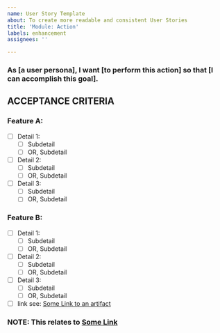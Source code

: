 ```yaml
---
name: User Story Template
about: To create more readable and consistent User Stories
title: 'Module: Action'
labels: enhancement
assignees: ''

---
```


### As [a user persona], I want [to perform this action] so that [I can accomplish this goal].

## ACCEPTANCE CRITERIA
### Feature A: 
- [ ] Detail 1: 
     - [ ] Subdetail
     - [ ] OR, Subdetail
- [ ] Detail 2: 
     - [ ] Subdetail
     - [ ] OR, Subdetail
- [ ] Detail 3: 
     - [ ] Subdetail
     - [ ] OR, Subdetail
### Feature B: 
- [ ] Detail 1: 
     - [ ] Subdetail
     - [ ] OR, Subdetail
- [ ] Detail 2: 
     - [ ] Subdetail
     - [ ] OR, Subdetail
- [ ] Detail 3: 
     - [ ] Subdetail
     - [ ] OR, Subdetail

- [ ] link see: [ Some Link to an artifact](https://ccurrents.com/)

### NOTE: This relates to [Some Link](https://www.ccurrents.com/)

